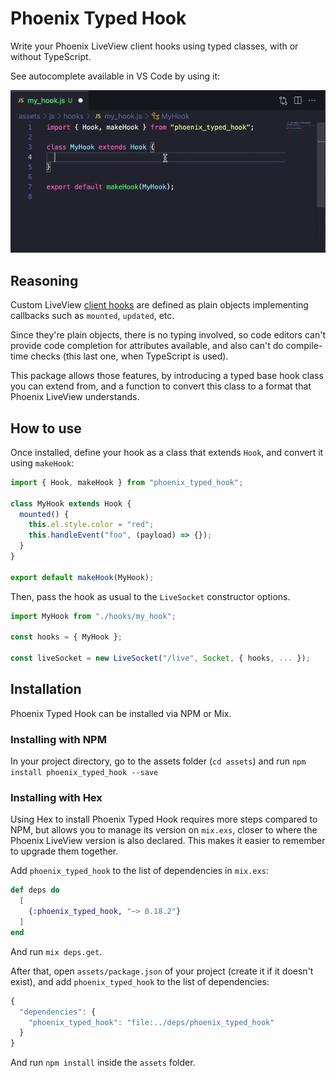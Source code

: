 # Phoenix Typed Hook

Write your Phoenix LiveView client hooks using typed classes, with or without TypeScript.

See autocomplete available in VS Code by using it:

![Demo of code editor autocomplete using phoenix_typed_hook](https://github.com/guisehn/phoenix_typed_hook/raw/v0.18.2/misc/demo.gif)

## Reasoning

Custom LiveView [client hooks](https://hexdocs.pm/phoenix_live_view/0.18.2/js-interop.html#client-hooks-via-phx-hook) are defined as plain objects implementing callbacks such as `mounted`, `updated`, etc.

Since they're plain objects, there is no typing involved, so code editors can't provide code completion for attributes available, and also can't do compile-time checks (this last one, when TypeScript is used).

This package allows those features, by introducing a typed base hook class you can extend from, and a function to convert this class to a format that Phoenix LiveView understands.

## How to use

Once installed, define your hook as a class that extends `Hook`, and convert it using `makeHook`:

```js
import { Hook, makeHook } from "phoenix_typed_hook";

class MyHook extends Hook {
  mounted() {
    this.el.style.color = "red";
    this.handleEvent("foo", (payload) => {});
  }
}

export default makeHook(MyHook);
```

Then, pass the hook as usual to the `LiveSocket` constructor options.

```js
import MyHook from "./hooks/my_hook";

const hooks = { MyHook };

const liveSocket = new LiveSocket("/live", Socket, { hooks, ... });
```

## Installation

Phoenix Typed Hook can be installed via NPM or Mix.

### Installing with NPM

In your project directory, go to the assets folder (`cd assets`) and run `npm install phoenix_typed_hook --save`

### Installing with Hex

Using Hex to install Phoenix Typed Hook requires more steps compared to NPM, but allows you to manage its version on `mix.exs`, closer to where the Phoenix LiveView version is also declared. This makes it easier to remember to upgrade them together.

Add `phoenix_typed_hook` to the list of dependencies in `mix.exs`:

```elixir
def deps do
  [
    {:phoenix_typed_hook, "~> 0.18.2"}
  ]
end
```

And run `mix deps.get`.

After that, open `assets/package.json` of your project (create it if it doesn't exist), and add `phoenix_typed_hook` to the list of dependencies:

```js
{
  "dependencies": {
    "phoenix_typed_hook": "file:../deps/phoenix_typed_hook"
  }
}
```

And run `npm install` inside the `assets` folder.
